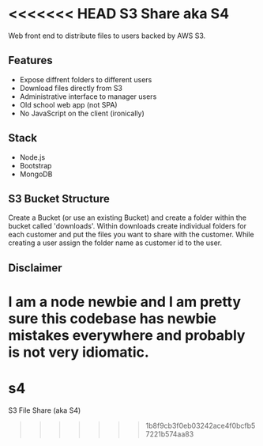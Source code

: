 <<<<<<< HEAD
S3 Share aka S4
===============

Web front end to distribute files to users backed by AWS S3.

Features
--------
+ Expose diffrent folders to different users
+ Download files directly from S3
+ Administrative interface to manager users
+ Old school web app (not SPA)
+ No JavaScript on the client (ironically)


Stack
-----
+ Node.js
+ Bootstrap
+ MongoDB


S3 Bucket Structure
-------------------

Create a Bucket (or use an existing Bucket) and create a folder within the bucket called 'downloads'. Within downloads create individual folders
for each customer and put the files you want to share with the customer. While creating a user assign the folder name as customer id to the user.


Disclaimer
---------
I am a node newbie and I am pretty sure this codebase has newbie mistakes everywhere and probably is not very idiomatic.
=======
s4
==

S3 File Share (aka S4)
>>>>>>> 1b8f9cb3f0eb03242ace4f0bcfb57221b574aa83
